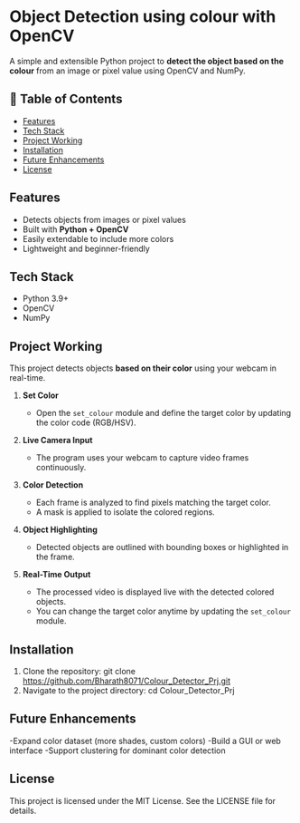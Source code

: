 # Object Detection using colour with OpenCV
A simple and extensible Python project to **detect the object based on the colour** from an image or pixel value using OpenCV and NumPy.


## 📑 Table of Contents
- [Features](#features)
- [Tech Stack](#tech-stack)
- [Project Working](#project-working)
- [Installation](#installation)
- [Future Enhancements](#future-enhancements)
- [License](#license)


## Features

- Detects objects from images or pixel values  
- Built with **Python + OpenCV**  
- Easily extendable to include more colors  
- Lightweight and beginner-friendly  

## Tech Stack

- Python 3.9+  
- OpenCV  
- NumPy

## Project Working

This project detects objects **based on their color** using your webcam in real-time.  

1. **Set Color**  
   - Open the `set_colour` module and define the target color by updating the color code (RGB/HSV).  

2. **Live Camera Input**  
   - The program uses your webcam to capture video frames continuously.  

3. **Color Detection**  
   - Each frame is analyzed to find pixels matching the target color.  
   - A mask is applied to isolate the colored regions.  

4. **Object Highlighting**  
   - Detected objects are outlined with bounding boxes or highlighted in the frame.  

5. **Real-Time Output**  
   - The processed video is displayed live with the detected colored objects.  
   - You can change the target color anytime by updating the `set_colour` module.


## Installation

 1. Clone the repository: git clone https://github.com/Bharath8071/Colour_Detector_Prj.git
 2. Navigate to the project directory: cd Colour_Detector_Prj


## Future Enhancements

-Expand color dataset (more shades, custom colors)
-Build a GUI or web interface
-Support clustering for dominant color detection

## License

This project is licensed under the MIT License. See the LICENSE file for details.
